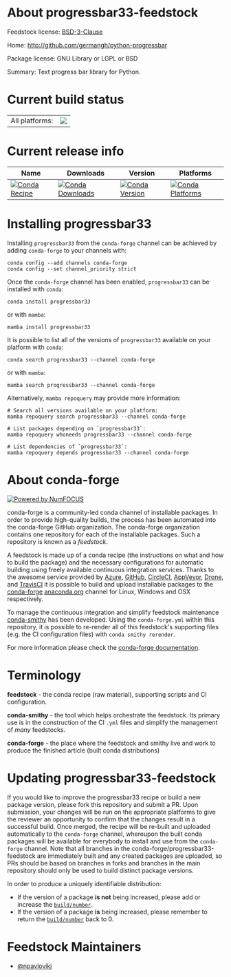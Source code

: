 About progressbar33-feedstock
=============================

Feedstock license: [BSD-3-Clause](https://github.com/conda-forge/progressbar33-feedstock/blob/main/LICENSE.txt)

Home: http://github.com/germangh/python-progressbar

Package license: GNU Library or LGPL or BSD

Summary: Text progress bar library for Python.

Current build status
====================


<table><tr><td>All platforms:</td>
    <td>
      <a href="https://dev.azure.com/conda-forge/feedstock-builds/_build/latest?definitionId=5966&branchName=main">
        <img src="https://dev.azure.com/conda-forge/feedstock-builds/_apis/build/status/progressbar33-feedstock?branchName=main">
      </a>
    </td>
  </tr>
</table>

Current release info
====================

| Name | Downloads | Version | Platforms |
| --- | --- | --- | --- |
| [![Conda Recipe](https://img.shields.io/badge/recipe-progressbar33-green.svg)](https://anaconda.org/conda-forge/progressbar33) | [![Conda Downloads](https://img.shields.io/conda/dn/conda-forge/progressbar33.svg)](https://anaconda.org/conda-forge/progressbar33) | [![Conda Version](https://img.shields.io/conda/vn/conda-forge/progressbar33.svg)](https://anaconda.org/conda-forge/progressbar33) | [![Conda Platforms](https://img.shields.io/conda/pn/conda-forge/progressbar33.svg)](https://anaconda.org/conda-forge/progressbar33) |

Installing progressbar33
========================

Installing `progressbar33` from the `conda-forge` channel can be achieved by adding `conda-forge` to your channels with:

```
conda config --add channels conda-forge
conda config --set channel_priority strict
```

Once the `conda-forge` channel has been enabled, `progressbar33` can be installed with `conda`:

```
conda install progressbar33
```

or with `mamba`:

```
mamba install progressbar33
```

It is possible to list all of the versions of `progressbar33` available on your platform with `conda`:

```
conda search progressbar33 --channel conda-forge
```

or with `mamba`:

```
mamba search progressbar33 --channel conda-forge
```

Alternatively, `mamba repoquery` may provide more information:

```
# Search all versions available on your platform:
mamba repoquery search progressbar33 --channel conda-forge

# List packages depending on `progressbar33`:
mamba repoquery whoneeds progressbar33 --channel conda-forge

# List dependencies of `progressbar33`:
mamba repoquery depends progressbar33 --channel conda-forge
```


About conda-forge
=================

[![Powered by
NumFOCUS](https://img.shields.io/badge/powered%20by-NumFOCUS-orange.svg?style=flat&colorA=E1523D&colorB=007D8A)](https://numfocus.org)

conda-forge is a community-led conda channel of installable packages.
In order to provide high-quality builds, the process has been automated into the
conda-forge GitHub organization. The conda-forge organization contains one repository
for each of the installable packages. Such a repository is known as a *feedstock*.

A feedstock is made up of a conda recipe (the instructions on what and how to build
the package) and the necessary configurations for automatic building using freely
available continuous integration services. Thanks to the awesome service provided by
[Azure](https://azure.microsoft.com/en-us/services/devops/), [GitHub](https://github.com/),
[CircleCI](https://circleci.com/), [AppVeyor](https://www.appveyor.com/),
[Drone](https://cloud.drone.io/welcome), and [TravisCI](https://travis-ci.com/)
it is possible to build and upload installable packages to the
[conda-forge](https://anaconda.org/conda-forge) [anaconda.org](https://anaconda.org/)
channel for Linux, Windows and OSX respectively.

To manage the continuous integration and simplify feedstock maintenance
[conda-smithy](https://github.com/conda-forge/conda-smithy) has been developed.
Using the ``conda-forge.yml`` within this repository, it is possible to re-render all of
this feedstock's supporting files (e.g. the CI configuration files) with ``conda smithy rerender``.

For more information please check the [conda-forge documentation](https://conda-forge.org/docs/).

Terminology
===========

**feedstock** - the conda recipe (raw material), supporting scripts and CI configuration.

**conda-smithy** - the tool which helps orchestrate the feedstock.
                   Its primary use is in the construction of the CI ``.yml`` files
                   and simplify the management of *many* feedstocks.

**conda-forge** - the place where the feedstock and smithy live and work to
                  produce the finished article (built conda distributions)


Updating progressbar33-feedstock
================================

If you would like to improve the progressbar33 recipe or build a new
package version, please fork this repository and submit a PR. Upon submission,
your changes will be run on the appropriate platforms to give the reviewer an
opportunity to confirm that the changes result in a successful build. Once
merged, the recipe will be re-built and uploaded automatically to the
`conda-forge` channel, whereupon the built conda packages will be available for
everybody to install and use from the `conda-forge` channel.
Note that all branches in the conda-forge/progressbar33-feedstock are
immediately built and any created packages are uploaded, so PRs should be based
on branches in forks and branches in the main repository should only be used to
build distinct package versions.

In order to produce a uniquely identifiable distribution:
 * If the version of a package **is not** being increased, please add or increase
   the [``build/number``](https://docs.conda.io/projects/conda-build/en/latest/resources/define-metadata.html#build-number-and-string).
 * If the version of a package **is** being increased, please remember to return
   the [``build/number``](https://docs.conda.io/projects/conda-build/en/latest/resources/define-metadata.html#build-number-and-string)
   back to 0.

Feedstock Maintainers
=====================

* [@npavlovikj](https://github.com/npavlovikj/)

